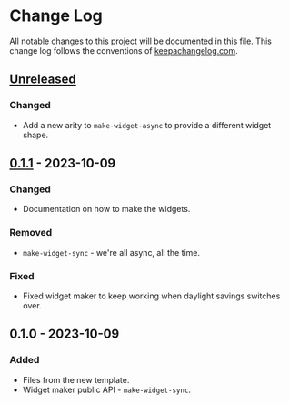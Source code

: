 # Change Log
All notable changes to this project will be documented in this file. This change log follows the conventions of [keepachangelog.com](http://keepachangelog.com/).

## [Unreleased]
### Changed
- Add a new arity to `make-widget-async` to provide a different widget shape.

## [0.1.1] - 2023-10-09
### Changed
- Documentation on how to make the widgets.

### Removed
- `make-widget-sync` - we're all async, all the time.

### Fixed
- Fixed widget maker to keep working when daylight savings switches over.

## 0.1.0 - 2023-10-09
### Added
- Files from the new template.
- Widget maker public API - `make-widget-sync`.

[Unreleased]: https://github.com/beetleman/promised-queue/compare/0.1.1...HEAD
[0.1.1]: https://github.com/beetleman/promised-queue/compare/0.1.0...0.1.1
